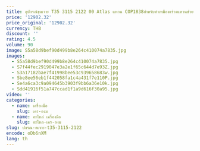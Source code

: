```yaml
---
title: อุปกรณ์ขุดเจาะ T35 3115 2122 00 Atlas แหวน COP1838สำหรับทำเหมืองแร่วงแหวนช่วยหยุด3115212200
price: '12902.32'
price_original: '12902.32'
currency: THB
discount: ''
rating: 4.5
volume: 90
image: S5a58d9bef90d499b8e264c410074a7835.jpg
images:
  - S5a58d9bef90d499b8e264c410074a7835.jpg
  - S7f44fec2919047e3a2e1f65c644d7e93Z.jpg
  - S3a17182bae7f41998bee53c939658683w.jpg
  - Sbe8ee56eb1f442058fa1c4a431f7e110P.jpg
  - Se4a6ca3c9a094645b3903f9bb6a36e10k.jpg
  - Sdd41916f51a747ccad1f1a9d616f30a95.jpg
video: ''
categories:
  - name: เครื่องมือ
    slug: เคร-องม
  - name: อะไหล่ เครื่องมือ
    slug: อะไหล-เคร-องม
slug: ปกรณ-ดเจาะ-t35-3115-2122
encode: oDb6nXM
lang: th
---
```

  